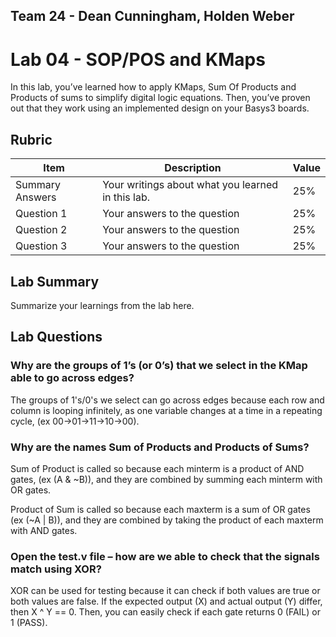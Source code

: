 ## Team 24 - Dean Cunningham, Holden Weber
# Lab 04 - SOP/POS and KMaps

In this lab, you’ve learned how to apply KMaps, Sum Of Products and Products of
sums to simplify digital logic equations. Then, you’ve proven out that they work
using an implemented design on your Basys3 boards.

## Rubric

| Item | Description | Value |
| ---- | ----------- | ----- |
| Summary Answers | Your writings about what you learned in this lab. | 25% |
| Question 1 | Your answers to the question | 25% |
| Question 2 | Your answers to the question | 25% |
| Question 3 | Your answers to the question | 25% |

## Lab Summary

Summarize your learnings from the lab here.

## Lab Questions

### Why are the groups of 1’s (or 0’s) that we select in the KMap able to go across edges?

The groups of 1's/0's we select can go across edges because
each row and column is looping infinitely, as one variable
changes at a time in a repeating cycle, (ex 00->01->11->10->00).

### Why are the names Sum of Products and Products of Sums?
Sum of Product is called so because each minterm is a product of AND gates, (ex (A & ~B)), and they are combined by summing
each minterm with OR gates.

Product of Sum is called so because each maxterm is a sum of OR gates (ex (~A | B)), and they are combined by taking the product of each maxterm with AND gates.

### Open the test.v file – how are we able to check that the signals match using XOR?

XOR can be used for testing because it can check if both values
are true or both values are false. If the expected output (X)
and actual output (Y) differ, then X ^ Y == 0. Then, you can
easily check if each gate returns 0 (FAIL) or 1 (PASS).